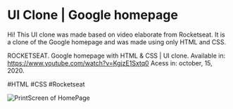 # UI Clone | Google homepage
Hi! This UI clone was made based on video elaborate from Rocketseat. It is a clone of the Google homepage and was made using only HTML and CSS.

ROCKETSEAT. Google homepage with HTML & CSS | UI clone. Available in: <https://www.youtube.com/watch?v=KgjzE1Sxtq0> Acess in: october, 15, 2020. 

#HTML #CSS #Rocketseat

![PrintScreen of HomePage](https://github.com/lysialeao/UI-Clone---Google-homepage-/blob/main/imagem_2020-10-21_192850.png)
